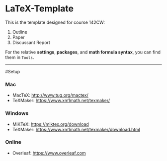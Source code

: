 # LaTeX-Template

This is the template designed for course 142CW:

1. Outline
2. Paper
3. Discussant Report

For the relative **settings**, **packages**, and **math formula syntax**, you can find them in `Tools`.

---

#Setup

### Mac
- MacTeX: http://www.tug.org/mactex/
- TeXMaker: https://www.xm1math.net/texmaker/

### Windows
- MiKTeX: https://miktex.org/download
- TeXMaker: https://www.xm1math.net/texmaker/download.html

### Online
- Overleaf: https://www.overleaf.com